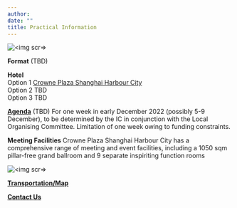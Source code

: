```yaml
---
author: 
date: ""
title: Practical Information
---
```

![<img scr=>](/hotel.jpg)

**Format** (TBD)

**Hotel**  
Option 1 [Crowne Plaza Shanghai Harbour City](https://www.ihg.com.cn/crowneplaza/hotels/gb/en/shanghai/shgwr/hoteldetail)   
Option 2 TBD   
Option 3 TBD   

[**Agenda**](/test.pdf) (TBD)
For one week in early December 2022 (possibly 5-9 December), to be determined by the IC in conjunction with the Local Organising Committee. Limitation of one week owing to funding constraints.

**Meeting Facilities**
Crowne Plaza Shanghai Harbour City has a comprehensive range of meeting and event facilities, including a 1050 sqm pillar-free grand ballroom and 9 separate inspiriting function rooms

![<img scr=>](/room.jpg)

[**Transportation/Map**](/test.pdf)

[**Contact Us**](/test.pdf)